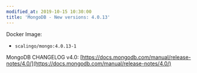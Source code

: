 ```yaml
---
modified_at: 2019-10-15 10:30:00
title: 'MongoDB - New versions: 4.0.13'
---
```


Docker Image:

* `scalingo/mongo:4.0.13-1`

MongoDB CHANGELOG v4.0: [https://docs.mongodb.com/manual/release-notes/4.0/](https://docs.mongodb.com/manual/release-notes/4.0/)
